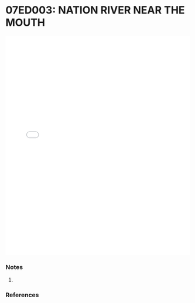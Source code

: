 # 07ED003: NATION RIVER NEAR THE MOUTH

<iframe src="/distribution_estimation/_static/stations/07ED003_fdc.html" width="100%" height="600" frameborder="0"></iframe>

### Notes
1. 

### References

